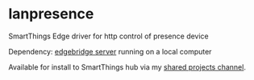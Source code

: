 # lanpresence
SmartThings Edge driver for http control of presence device

Dependency:  [edgebridge server](https://github.com/toddaustin07/edgebridge) running on a local computer

Available for install to SmartThings hub via my [shared projects channel](https://bestow-regional.api.smartthings.com/invite/d429RZv8m9lo).
